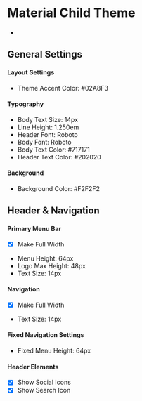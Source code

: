 # Material Child Theme


-


## General Settings

#### Layout Settings
- Theme Accent Color: #02A8F3

#### Typography
- Body Text Size: 14px
- Line Height: 1.250em
- Header Font: Roboto
- Body Font: Roboto
- Body Text Color: #717171
- Header Text Color: #202020

#### Background
- Background Color: #F2F2F2

## Header & Navigation

#### Primary Menu Bar
- [x] Make Full Width
- Menu Height: 64px
- Logo Max Height: 48px
- Text Size: 14px

#### Navigation
- [x] Make Full Width
- Text Size: 14px

#### Fixed Navigation Settings
- Fixed Menu Height: 64px

#### Header Elements
- [x] Show Social Icons
- [x] Show Search Icon